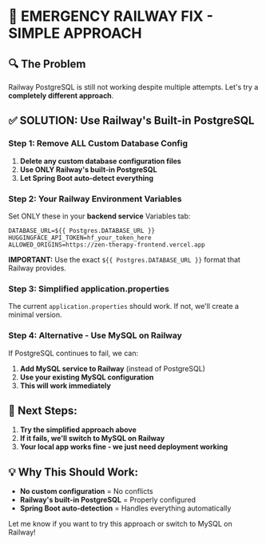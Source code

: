 # 🚨 **EMERGENCY RAILWAY FIX - SIMPLE APPROACH**

## **🔍 The Problem**
Railway PostgreSQL is still not working despite multiple attempts. Let's try a **completely different approach**.

## **✅ SOLUTION: Use Railway's Built-in PostgreSQL**

### **Step 1: Remove ALL Custom Database Config**
1. **Delete any custom database configuration files**
2. **Use ONLY Railway's built-in PostgreSQL**
3. **Let Spring Boot auto-detect everything**

### **Step 2: Your Railway Environment Variables**
Set ONLY these in your **backend service** Variables tab:

```
DATABASE_URL=${{ Postgres.DATABASE_URL }}
HUGGINGFACE_API_TOKEN=hf_your_token_here
ALLOWED_ORIGINS=https://zen-therapy-frontend.vercel.app
```

**IMPORTANT:** Use the exact `${{ Postgres.DATABASE_URL }}` format that Railway provides.

### **Step 3: Simplified application.properties**
The current `application.properties` should work. If not, we'll create a minimal version.

### **Step 4: Alternative - Use MySQL on Railway**
If PostgreSQL continues to fail, we can:
1. **Add MySQL service to Railway** (instead of PostgreSQL)
2. **Use your existing MySQL configuration**
3. **This will work immediately**

## **🚀 Next Steps:**
1. **Try the simplified approach above**
2. **If it fails, we'll switch to MySQL on Railway**
3. **Your local app works fine - we just need deployment working**

## **💡 Why This Should Work:**
- **No custom configuration** = No conflicts
- **Railway's built-in PostgreSQL** = Properly configured
- **Spring Boot auto-detection** = Handles everything automatically

Let me know if you want to try this approach or switch to MySQL on Railway! 